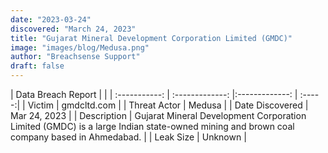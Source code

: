 ```yaml
---
date: "2023-03-24"
discovered: "March 24, 2023"
title: "Gujarat Mineral Development Corporation Limited (GMDC)"
image: "images/blog/Medusa.png"
author: "Breachsense Support"
draft: false
---
```


| Data Breach Report           |              | 
| :-----------: | :-------------:     |:-------------:    | :-----:|
| Victim      | gmdcltd.com      | 
| Threat Actor      | Medusa      | 
| Date Discovered      | Mar 24, 2023      | 
| Description      | Gujarat Mineral Development Corporation Limited (GMDC) is a large Indian state-owned mining and brown coal company based in Ahmedabad.      | 
| Leak Size      | Unknown      | 

